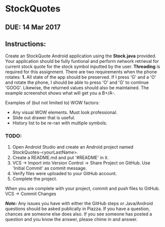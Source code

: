 # StockQuotes

## DUE: 14 Mar 2017

## Instructions:

Create an StockQuote Android application using the **Stock.java** provided. Your application should be fully funtional and perform network retrieval for current stock quote for the stock symbol inputted by the user. **Threading** is required for this assignment.  There are two requirements when the phone rotates: **1.** All state of the app should be preserved. If I press 'G' and a 'O' and rotate the phone, I should be able to press 'O' and 'G' to continue 'GOOG'. Likewise, the returned values should also be maintained. The example screenshot shows what will get you a B+/A-. 

Examples of (but not limited to) WOW factors:
* Any visual WOW elements. Must look professional.
* Slide out drawer that is useful.
* History list to be re-ran with multiple symbols.

### TODO:
1. Open Android Studio and create an Android project named StockQuotes-\<yourLastName\>.
2. Create a README.md and put '\#README' in it.
3. VCS -> Import into Version Control -> Share Project on GitHub. Use 'Initial Commit' as commit message.
4. Verify files were uploaded to your GitHub account.
5. Complete the project.
 
 When you are complete with your project, commit and push files to GitHub. VCS -> Commit Changes
 
 ***Note:*** Any issues you have with either the GitHub steps or Java/Android questions should be asked publically in Piazza. If you have a question, chances are someone else does also. If you see someone has posted a question and you know the answer, please chime in and answer.
